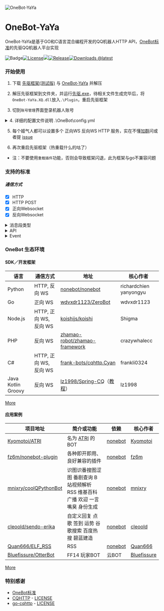 ![OneBot-YaYa](https://socialify.git.ci/Yiwen-Chan/OneBot-YaYa/image?description=1&descriptionEditable=OneBot%20(CQHTTP)%20%E5%85%88%E9%A9%B1%E5%B9%B3%E5%8F%B0%E7%9A%84%E5%AE%9E%E7%8E%B0&font=Raleway&forks=1&issues=1&logo=https%3A%2F%2Fgithub.com%2Fhowmanybots%2Fonebot%2Fraw%2Fmaster%2Fassets%2Flogo-256.png&owner=1&pattern=Plus&pulls=1&stargazers=1&theme=Light)

# OneBot-YaYa

OneBot-YaYa是基于GO和C语言混合编程开发的QQ机器人HTTP API，[OneBot标准](https://github.com/howmanybots/onebot)的先驱QQ机器人平台实现

![Badge](https://img.shields.io/badge/OneBot-v11-black)[![License](https://img.shields.io/github/license/Yiwen-Chan/OneBot-YaYa.svg)](https://raw.githubusercontent.com/Yiwen-Chan/OneBot-YaYa/master/LICENSE)[![](https://img.shields.io/badge/QQ%20gorup-1048452984-brightgreen)](https://jq.qq.com/?_wv=1027&k=QMb7x1mM)[![Release](https://img.shields.io/github/v/release/Yiwen-Chan/OneBot-YaYa?include_prereleases)](https://github.com/Yiwen-Chan/OneBot-YaYa/releases)[![Downloads @latest](https://img.shields.io/github/downloads-pre/Yiwen-Chan/OneBot-YaYa/latest/total)](https://github.com/Yiwen-Chan/OneBot-YaYa/releases)

### 开始使用

1. 下载 [先驱框架(测试版)](http://api.xianqubot.com/index.php?newver=beta) 与 [OneBot-YaYa](https://github.com/Yiwen-Chan/OneBot-YaYa/releases) 并解压

2. 解压先驱框架到文件夹，并运行[先驱.exe](http://api.xianqubot.com/index.php?newver=beta)，待相关文件生成完毕后，将`OneBot-YaYa.XQ.dll`放入`.\Plugin`，重启先驱框架

3. 切到`账号管理`界面登录机器人账号

<details>
<summary>4. 详细的配置文件说明 .\OneBot\config.yml</summary>

```
# 版本
version: 1.0.5
# 主人QQ号
master: 12345678
# 是否开启DEBUG日志
debug: true
# 心跳设置，默认不动
heratbeat:
  enable: true
  interval: 10000
# 缓存设置，暂未实现
cache:
  database: false
  image: false
  record: false
  video: false
# 不同姬气人的设置，注意yaml中 "-" 代表一个父节点有多个子节点
bots:
# 被设置的姬气人QQ
- bot: 0
  # 正向WS
  websocket:
  # 连接到的服务的名字，自己起
  - name: WSS EXAMPLE
    # 是否启动该服务的连接，连接为 true
    enable: false
    # OneBot建立服务器的HOST，无特殊需求一般为 127.0.0.1
    host: 127.0.0.1
    # OneBot建立服务器的PORT，与插件的端口要对应
    port: 6700
    # OneBot服务器 Token ,一般不动
    access_token: ""
    # OneBot上报格式，可为 string 或 array ，一般不动
    post_message_format: string
  # 反向WS
  websocket_reverse:
  # 连接到的服务的名字，自己起
  - name: WSC EXAMPLE
    # 是否启动该服务的连接，连接为 true
    enable: false
    # 插件服务器的地址，一般只需要改端口
    url: ws://127.0.0.1:8080/ws
    # 暂未实现
    api_url: ws://127.0.0.1:8080/api
    # 暂未实现
    event_url: ws://127.0.0.1:8080/event
    # 暂未实现
    use_universal_client: true
    # 插件填了 Token 这里也要填
    access_token: ""
    # OneBot上报格式，可为 string 或 array ，一般不动
    post_message_format: string
    # 掉线重连的时间间隔，单位毫秒
    reconnect_interval: 3000
  # HTTP 和 HTTP POST
  http:
  # 连接到的服务的名字，自己起
  - name: HTTP EXAMPLE
    # 是否启动该服务的连接，连接为 true
    enable: true
    # OneBot建立服务器的HOST，无特殊需求一般为 127.0.0.1
    host: 127.0.0.1
    # OneBot建立服务器的PORT，与插件的端口要对应
    port: 5700
    # OneBot服务器 Token ,一般不动
    token: ""
    # OneBot 上报的地址，即插件服务器地址
    post_url: 
    # OneBot 上报的 Secret，一般不填
    secret: ""
    # 等待响应时间，一般不动
    time_out: 0
    # OneBot上报格式，可为 string 或 array ，一般不动
    post_message_format: string
```

</details>

5. 每个姬气人都可以设置多个 正向WS 反向WS HTTP 服务，实在不懂[加群](https://jq.qq.com/?_wv=1027&k=PVW9Ol8b)问或者提 [issue](https://github.com/Yiwen-Chan/OneBot-YaYa/issues)

6. 再次重启先驱框架（热重载什么的咕了）

- 注：不要使用`重载插件`功能，否则会导致框架闪退，此为框架与go不兼容问题

### 支持的标准

##### 通信方式

- [x] HTTP
- [x] HTTP POST
- [x] 正向Websocket
- [x] 反向Websocket

<details>
<summary>消息段类型</summary>


- [纯文本](https://github.com/howmanybots/onebot/blob/master/v11/specs/message/segment.md#纯文本)

  ```
  纯文本内容
  ```

- [QQ表情](https://github.com/howmanybots/onebot/blob/master/v11/specs/message/segment.md#qq-表情)

  ```
  [CQ:face,id=123]
  ```

- [图片](https://github.com/howmanybots/onebot/blob/master/v11/specs/message/segment.md#图片)

  ```
  [CQ:image,file=http://baidu.com/1.jpg]
  ```

- [语音](https://github.com/howmanybots/onebot/blob/master/v11/specs/message/segment.md#语音)

  ```
  [CQ:record,file=http://baidu.com/1.mp3]
  ```

- [@某人](https://github.com/howmanybots/onebot/blob/master/v11/specs/message/segment.md#@某人)

  ```
  [CQ:at,qq=10001000]
  ```

- [窗口抖动](https://github.com/howmanybots/onebot/blob/master/v11/specs/message/segment.md#窗口抖动)

  ```
  [CQ:shake]
  ```

- [自定义音乐分享](https://github.com/howmanybots/onebot/blob/master/v11/specs/message/segment.md#自定义音乐分享)

  ```
  [CQ:music,type=custom,url=http://baidu.com,audio=http://baidu.com/1.mp3,title=音乐标题]
  ```

- [XML消息](https://github.com/howmanybots/onebot/blob/master/v11/specs/message/segment.md#xml-消息)

  ```
  [CQ:xml,data=<?xml ...]
  ```

- [JSON消息](https://github.com/howmanybots/onebot/blob/master/v11/specs/message/segment.md#json-消息)

  ```
  [CQ:json,data={"app": ...]
  ```

</details>

<details>
<summary>API</summary>



| API                      | 功能                                                         | 备注                                                       |
| ------------------------ | ------------------------------------------------------------ | ------------------------ |
| /send_private_msg        | [发送私聊消息](https://github.com/howmanybots/onebot/blob/master/v11/specs/api/public.md#send_private_msg-发送私聊消息) |  |
| /send_group_msg          | [发送群消息](https://github.com/howmanybots/onebot/blob/master/v11/specs/api/public.md#send_group_msg-发送群消息) |  |
| /send_msg                | [发送消息](https://github.com/howmanybots/onebot/blob/master/v11/specs/api/public.md#send_msg-发送消息) |  |
| /delete_msg | [撤回信息](https://github.com/howmanybots/onebot/blob/master/v11/specs/api/public.md#delete_msg-撤回消息) | 暂未实现 |
| /get_msg | [获取消息](https://github.com/howmanybots/onebot/blob/master/v11/specs/api/public.md#get_msg-获取消息) | 暂未实现 |
| /get_forward_msg | [获取合并转发消息](https://github.com/howmanybots/onebot/blob/master/v11/specs/api/public.md#get_forward_msg-获取合并转发消息) | 暂未实现 |
| /send_like | [发送好友赞](https://github.com/howmanybots/onebot/blob/master/v11/specs/api/public.md#send_like-发送好友赞) |  |
| /set_group_kick | [群组踢人](https://github.com/howmanybots/onebot/blob/master/v11/specs/api/public.md#set_group_kick-群组踢人) |  |
| /set_group_ban | [群组单人禁言](https://github.com/howmanybots/onebot/blob/master/v11/specs/api/public.md#set_group_ban-群组单人禁言) |  |
| /set_group_anonymous_ban | [群组匿名用户禁言](https://github.com/howmanybots/onebot/blob/master/v11/specs/api/public.md#set_group_anonymous_ban-群组匿名用户禁言) | 暂未实现 |
| /set_group_whole_ban | [群组全员禁言](https://github.com/howmanybots/onebot/blob/master/v11/specs/api/public.md#set_group_whole_ban-群组全员禁言) |  |
| /set_group_admin         | [群组设置管理员](https://github.com/howmanybots/onebot/blob/master/v11/specs/api/public.md#set_group_admin-群组设置管理员) | 先驱不支持 |
| /set_group_anonymous     | [群组匿名](https://github.com/howmanybots/onebot/blob/master/v11/specs/api/public.md#set_group_anonymous-群组匿名) |  |
| /set_group_card          | [设置群名片群备注](https://github.com/howmanybots/onebot/blob/master/v11/specs/api/public.md#set_group_card-设置群名片群备注) |  |
| /set_group_name          | [设置群名](https://github.com/howmanybots/onebot/blob/master/v11/specs/api/public.md#set_group_name-设置群名) | 先驱不支持 |
| /set_group_leave         | [退出群组](https://github.com/howmanybots/onebot/blob/master/v11/specs/api/public.md#set_group_leave-退出群组) |  |
| /set_group_special_title | [设置群组专属头衔](https://github.com/howmanybots/onebot/blob/master/v11/specs/api/public.md#set_group_special_title-设置群组专属头衔) | 先驱不支持 |
| /set_friend_add_request  | [处理加好友请求](https://github.com/howmanybots/onebot/blob/master/v11/specs/api/public.md#set_friend_add_request-处理加好友请求) |  |
| /set_group_add_request   | [处理加群请求/邀请](https://github.com/howmanybots/onebot/blob/master/v11/specs/api/public.md#set_group_add_request-处理加群请求邀请) |            |
| /get_login_info | [获取登录号信息](https://github.com/howmanybots/onebot/blob/master/v11/specs/api/public.md#get_login_info-获取登录号信息) |  |
| /get_stranger_info | [获取陌生人信息](https://github.com/howmanybots/onebot/blob/master/v11/specs/api/public.md#get_stranger_info-获取陌生人信息) | 暂未实现 |
| /get_friend_list         | [获取好友列表](https://github.com/howmanybots/onebot/blob/master/v11/specs/api/public.md#get_friend_list-获取好友列表) |  |
| /get_group_info | [获取群信息](https://github.com/howmanybots/onebot/blob/master/v11/specs/api/public.md#get_group_info-获取群信息) | 暂未实现 |
| /get_group_list | [获取群列表](https://github.com/howmanybots/onebot/blob/master/v11/specs/api/public.md#get_group_list-获取群列表) |  |
| /get_group_member_info | [获取群成员信息](https://github.com/howmanybots/onebot/blob/master/v11/specs/api/public.md#get_group_member_info-获取群成员信息) | 暂未实现 |
| /get_group_member_list | [获取群成员列表](https://github.com/howmanybots/onebot/blob/master/v11/specs/api/public.md#get_group_member_list-获取群成员列表) |  |
| /get_group_honor_info | [获取群荣誉信息](https://github.com/howmanybots/onebot/blob/master/v11/specs/api/public.md#get_group_honor_info-获取群荣誉信息) | 先驱不支持 |
| /get_cookies | [获取 Cookies](https://github.com/howmanybots/onebot/blob/master/v11/specs/api/public.md#get_cookies-获取-cookies) | 暂未实现 |
| /get_csrf_token | [获取 CSRF Token](https://github.com/howmanybots/onebot/blob/master/v11/specs/api/public.md#get_csrf_token-获取-csrf-token) | 暂未实现 |
| /get_credentials | [获取 QQ 相关接口凭证](https://github.com/howmanybots/onebot/blob/master/v11/specs/api/public.md#get_credentials-获取-qq-相关接口凭证) | 暂未实现 |
| /get_record | [获取语音](https://github.com/howmanybots/onebot/blob/master/v11/specs/api/public.md#get_image-获取语音) | 暂未实现 |
| /get_image | [获取图片](https://github.com/howmanybots/onebot/blob/master/v11/specs/api/public.md#get_image-获取图片) | 暂未实现 |
| /can_send_image | [检查是否可以发送图片](https://github.com/howmanybots/onebot/blob/master/v11/specs/api/public.md#can_send_image-检查是否可以发送图片) |  |
| /can_send_record | [检查是否可以发送语音](https://github.com/howmanybots/onebot/blob/master/v11/specs/api/public.md#can_send_record-检查是否可以发送语音) |  |
| /get_status | [获取运行状态](https://github.com/howmanybots/onebot/blob/master/v11/specs/api/public.md#get_status-获取运行状态) |  |
| /get_version_info | [获取版本信息](https://github.com/howmanybots/onebot/blob/master/v11/specs/api/public.md#get_version_info-获取版本信息) |  |
| /set_restart | [重启 onebot 实现](https://github.com/howmanybots/onebot/blob/master/v11/specs/api/public.md#set_restart-重启-onebot-实现) | 暂未实现 |
| /clean_cache | [清理缓存](https://github.com/howmanybots/onebot/blob/master/v11/specs/api/public.md#clean_cache-清理缓存) | 暂未实现 |

</details>

<details>
<summary>Event</summary>



| 信息事件                                                     | 备注                  |
| ------------------------------------------------------------ | --------------------- |
| [私聊信息](https://github.com/howmanybots/onebot/blob/master/v11/specs/event/message.md) | `sender` 字段暂未实现 |
| [群消息](https://github.com/howmanybots/onebot/blob/master/v11/specs/event/message.md) | `sender` 字段暂未实现 |

| 通知事件                    | 备注                                                         |
| ------------------------ | ------------------------------------------------------------ |
| [群文件上传](https://github.com/howmanybots/onebot/blob/master/v11/specs/event/notice.md) |  |
| [群管理员变动](https://github.com/howmanybots/onebot/blob/master/v11/specs/event/notice.md) |  |
| [群成员减少](https://github.com/howmanybots/onebot/blob/master/v11/specs/event/notice.md) |  |
| [群成员增加](https://github.com/howmanybots/onebot/blob/master/v11/specs/event/notice.md) |  |
| [群禁言](https://github.com/howmanybots/onebot/blob/master/v11/specs/event/notice.md) |  |
| [好友添加](https://github.com/howmanybots/onebot/blob/master/v11/specs/event/notice.md#好友添加) | |
| [群消息撤回](https://github.com/howmanybots/onebot/blob/master/v11/specs/event/notice.md#群消息撤回) | |
| [好友消息撤回](https://github.com/howmanybots/onebot/blob/master/v11/specs/event/notice.md#好友消息撤回) | |
| [群内戳一戳](https://github.com/howmanybots/onebot/blob/master/v11/specs/event/notice.md#群内戳一戳) | 先驱不支持 |
| [群红包运气王](https://github.com/howmanybots/onebot/blob/master/v11/specs/event/notice.md#群红包运气王) | 先驱不支持 |
| [群成员荣誉变更](https://github.com/howmanybots/onebot/blob/master/v11/specs/event/notice.md#群成员荣誉变更) | 先驱不支持 |

| 请求事件                     | 备注                                                         |
| ------------------------ | ------------------------------------------------------------ |
| [加好友请求](https://github.com/howmanybots/onebot/blob/master/v11/specs/event/request.md#加好友请求) |  |
| [加群请求/邀请](https://github.com/howmanybots/onebot/blob/master/v11/specs/event/request.md#加群请求邀请) | |

| 元事件                     | 备注                                                         |
| ------------------------ | ------------------------------------------------------------ |
| [生命周期](https://github.com/howmanybots/onebot/blob/master/v11/specs/event/meta.md) |  |
| [心跳](https://github.com/howmanybots/onebot/blob/master/v11/specs/event/meta.md) |  |

</details>

### OneBot 生态环境

#### SDK／开发框架

| 语言               | 通信方式               | 地址                                                         | 核心作者               |
| ------------------ | ---------------------- | ------------------------------------------------------------ | ---------------------- |
| Python             | HTTP, 反向 WS          | [nonebot/nonebot](https://github.com/nonebot/nonebot)        | richardchien yanyongyu |
| Go                 | 正向 WS                | [wdvxdr1123/ZeroBot](https://github.com/wdvxdr1123/ZeroBot)  | wdvxdr1123             |
| Node.js            | HTTP, 正向 WS, 反向 WS | [koishijs/koishi](https://github.com/koishijs/koishi)        | Shigma                 |
| PHP                | 反向 WS                | [zhamao-robot/zhamao-framework](https://github.com/zhamao-robot/zhamao-framework) | crazywhalecc           |
| C#                 | HTTP, 正向 WS, 反向 WS | [frank-bots/cqhttp.Cyan](https://github.com/frank-bots/cqhttp.Cyan) | frankli0324            |
| Java Kotlin Groovy | 反向 WS                | [lz1998/Spring-CQ](https://github.com/lz1998/Spring-CQ)（[教程](https://www.bilibili.com/video/av89649630/)） | lz1998                 |

[More](https://github.com/Yiwen-Chan/OneBot-YaYa/blob/master/docs/sdk.md)

#### 应用案例

| 项目地址                                                     | 简介或功能                                                   | 依赖                                          | 核心作者                                      |
| ------------------------------------------------------------ | ------------------------------------------------------------ | --------------------------------------------- | --------------------------------------------- |
| [Kyomotoi/ATRI](https://github.com/Kyomotoi/ATRI/tree/master) | 名为 [ATRI](https://atri-mdm.com/) 的BOT                     | [nonebot](https://github.com/nonebot/nonebot) | [Kyomotoi](https://github.com/Kyomotoi)       |
| [fz6m/nonebot-plugin](https://github.com/fz6m/nonebot-plugin) | 各种即开即用、良好兼容的插件                                 | [nonebot](https://github.com/nonebot/nonebot) | [fz6m](https://github.com/fz6m)               |
| [mnixry/coolQPythonBot](https://github.com/mnixry/coolQPythonBot) | 识图识番搜图涩图 番剧查询 B站视频解析 RSS 维基百科 广播 欢迎 一言 嘴臭 身份生成 | [nonebot](https://github.com/nonebot/nonebot) | [mnixry](https://github.com/mnixry)           |
| [cleoold/sendo-erika](https://github.com/cleoold/sendo-erika) | 自定义回复 点歌 签到 运势 谷歌搜索 百度热搜 碧蓝建造         | [nonebot](https://github.com/nonebot/nonebot) | [cleoold](https://github.com/cleoold)         |
| [Quan666/ELF_RSS](https://github.com/Quan666/ELF_RSS)        | RSS                                                          | [nonebot](https://github.com/nonebot/nonebot) | [Quan666](https://github.com/Quan666)         |
| [Bluefissure/OtterBot](https://github.com/Bluefissure/OtterBot) | FF14 玩家BOT                                                 | 云BOT                                         | [Bluefissure](https://github.com/Bluefissure) |

[More](https://github.com/Yiwen-Chan/OneBot-YaYa/blob/master/docs/plugin.md)

### 特别感谢

- [OneBot标准](https://github.com/howmanybots/onebot)
- [CQHTTP](https://github.com/richardchien/coolq-http-api) - [LICENSE](https://github.com/richardchien/coolq-http-api/blob/master/LICENSE)
- [go-cqhttp](https://github.com/Mrs4s/go-cqhttp) - [LICENSE](https://github.com/Mrs4s/go-cqhttp/blob/master/LICENSE)